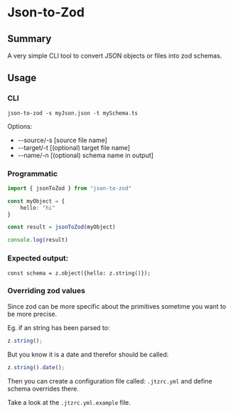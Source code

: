 # Json-to-Zod

## Summary
A very simple CLI tool to convert JSON objects or files into zod schemas.
## Usage
### CLI
```json-to-zod -s myJson.json -t mySchema.ts```

Options: 
  -  --source/-s [source file name]
  -  --target/-t [(optional) target file name]
  -  --name/-n [(optional) schema name in output]

### Programmatic
```typescript
import { jsonToZod } from "json-to-zod"

const myObject = {
    hello: "hi"
}

const result = jsonToZod(myObject)

console.log(result)
```
### Expected output:
```
const schema = z.object({hello: z.string()});
```

### Overriding zod values

Since zod can be more specific about the primitives sometime you want to be
more precise.

Eg. if an string has been parsed to:

```typescript
z.string();
```

But you know it is a date and therefor should be called:

```typescript
z.string().date();
```

Then you can create a configuration file called: `.jtzrc.yml` and define
schema overrides there.

Take a look at the `.jtzrc.yml.example` file.
